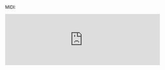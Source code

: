 MIDI:

<iframe width="100%" height="166" scrolling="no" frameborder="no" allow="autoplay" src="https://w.soundcloud.com/player/?url=https%3A//api.soundcloud.com/tracks/129265093&color=%234e2a84&auto_play=false&hide_related=false&show_comments=true&show_user=true&show_reposts=false&show_teaser=true"></iframe>
